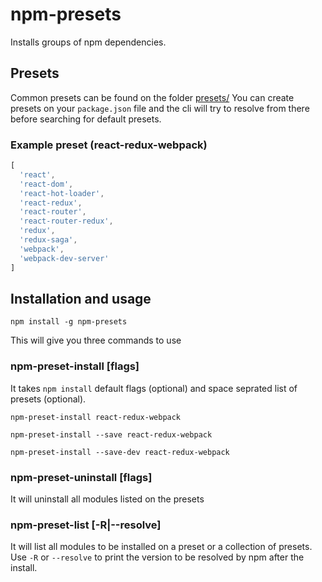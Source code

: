 # npm-presets
Installs groups of npm dependencies.

## Presets
Common presets can be found on the folder [presets/]()
You can create presets on your `package.json` file and the cli will try to resolve from there before searching for default presets.
### Example preset (react-redux-webpack)
```javascript
[
  'react',
  'react-dom',
  'react-hot-loader',
  'react-redux',
  'react-router',
  'react-router-redux',
  'redux',
  'redux-saga',
  'webpack',
  'webpack-dev-server'
]
```

## Installation and usage
`npm install -g npm-presets`

This will give you three commands to use

### npm-preset-install [flags] <presets>
It takes `npm install` default flags (optional) and space seprated list of presets (optional).  
```
npm-preset-install react-redux-webpack

npm-preset-install --save react-redux-webpack

npm-preset-install --save-dev react-redux-webpack
``` 
### npm-preset-uninstall [flags] <presets>
It will uninstall all modules listed on the presets 

### npm-preset-list [-R|--resolve] <presets>
It will list all modules to be installed on a preset or a collection of presets.  
Use `-R` or `--resolve` to print the version to be resolved by npm after the install.
